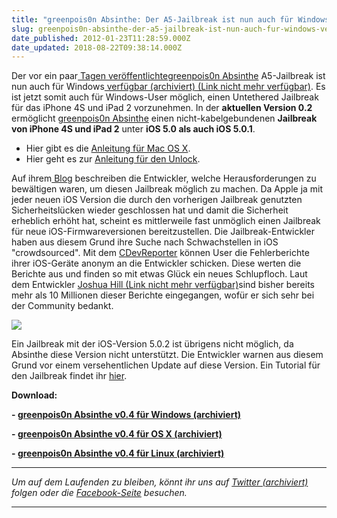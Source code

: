 ```yaml
---
title: "greenpois0n Absinthe: Der A5-Jailbreak ist nun auch für Windows verfügbar"
slug: greenpois0n-absinthe-der-a5-jailbreak-ist-nun-auch-fur-windows-verfugbar
date_published: 2012-01-23T11:28:59.000Z
date_updated: 2018-08-22T09:38:14.000Z
---
```


Der vor ein paar[ Tagen veröffentlichte](__GHOST_URL__/jailbreak-greenpois0n-jailbreak-fur-ios-5-und-iphone-4s-ist-da-anleitung/)[greenpois0n Absinthe](http://greenpois0n.com/) A5-Jailbreak ist nun auch für Windows[ verfügbar (archiviert) (Link nicht mehr verfügbar)](http://web.archive.org/web/20120124030050/http://cache.greenpois0n.com/dl/absinthe-win-0.2.zip). Es ist jetzt somit auch für Windows-User möglich, einen Untethered Jailbreak für das iPhone 4S und iPad 2 vorzunehmen. In der **aktuellen Version 0.2** ermöglicht [greenpois0n Absinthe](http://greenpois0n.com/) einen nicht-kabelgebundenen **Jailbreak von iPhone 4S und iPad 2** unter **iOS 5.0 als auch iOS 5.0.1**.

- Hier gibt es die [Anleitung für Mac OS X](__GHOST_URL__/jailbreak-greenpois0n-jailbreak-fur-ios-5-und-iphone-4s-ist-da-anleitung/).
- Hier geht es zur [Anleitung für den Unlock](__GHOST_URL__/unlock-jedes-iphone-mit-jedem-baseband-und-jeder-firmware-ios/).

Auf ihrem[ Blog](http://greenpois0n.com/?p=173) beschreiben die Entwickler, welche Herausforderungen zu bewältigen waren, um diesen Jailbreak möglich zu machen. Da Apple ja mit jeder neuen iOS Version die durch den vorherigen Jailbreak genutzten Sicherheitslücken wieder geschlossen hat und damit die Sicherheit erheblich erhöht hat, scheint es mittlerweile fast unmöglich einen Jailbreak für neue iOS-Firmwareversionen bereitzustellen. Die Jailbreak-Entwickler haben aus diesem Grund ihre Suche nach Schwachstellen in iOS "crowdsourced". Mit dem [CDevReporter](http://greenpois0n.com/?p=131) können User die Fehlerberichte ihrer iOS-Geräte anonym an die Entwickler schicken. Diese werten die Berichte aus und finden so mit etwas Glück ein neues Schlupfloch. Laut dem Entwickler [Joshua Hill (Link nicht mehr verfügbar)](https://twitter.com/#%21/p0sixninja/status/143075528205811712)sind bisher bereits mehr als 10 Millionen dieser Berichte eingegangen, wofür er sich sehr bei der Community bedankt.

[![](//picdump.thafaker.de/2012/01/absinthe_windows.jpg)](__GHOST_URL__/greenpois0n-absinthe-der-a5-jailbreak-ist-nun-auch-fur-windows-verfugbar/absinthe_windows/)

Ein Jailbreak mit der iOS-Version 5.0.2 ist übrigens nicht möglich, da Absinthe diese Version nicht unterstützt. Die Entwickler warnen aus diesem Grund vor einem versehentlichen Update auf diese Version. Ein Tutorial für den Jailbreak findet ihr [hier](__GHOST_URL__/jailbreak-greenpois0n-jailbreak-fur-ios-5-und-iphone-4s-ist-da-anleitung/).

**Download:**

**- [greenpois0n Absinthe v0.4 für Windows (archiviert)](http://web.archive.org/web/20120501205936/http://cache.greenpois0n.com/dl/absinthe-win-0.4.zip)**

**- [greenpois0n Absinthe v0.4 für OS X (archiviert)](http://web.archive.org/web/20120225003216/http://cache.greenpois0n.com/dl/absinthe-mac-0.4.zip)**

**- [greenpois0n Absinthe v0.4 für Linux (archiviert)](http://web.archive.org/web/20120501205704/http://cache.greenpois0n.com/dl/absinthe-linux-0.4.tar.gz)**

---

*Um auf dem Laufenden zu bleiben, könnt ihr uns auf [Twitter (archiviert)](http://web.archive.org/web/20250905043545/https://twitter.com/) folgen oder die [Facebook-Seite](http://de-de.facebook.com/pages/thafaker-auf-Beton/154600141278763) besuchen.*

---
